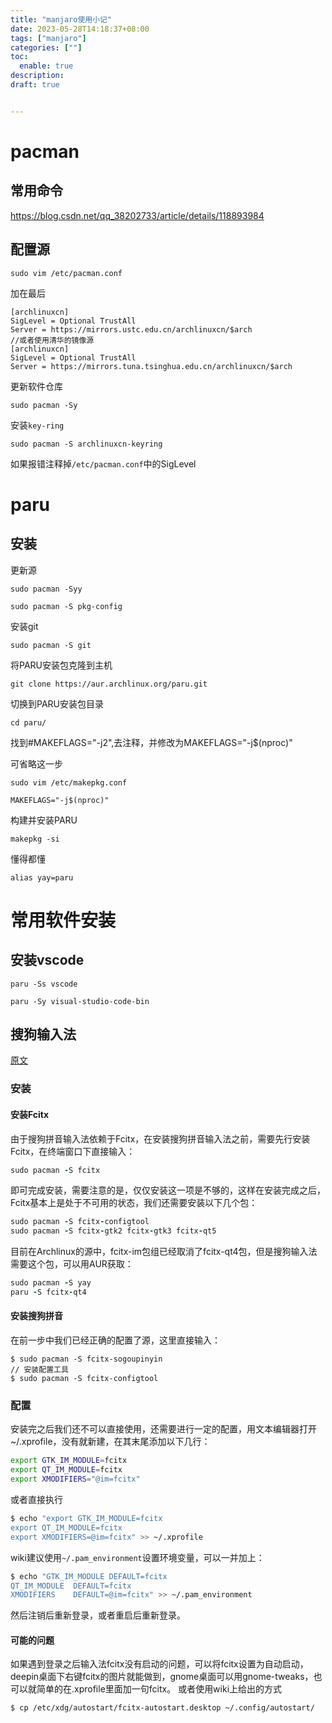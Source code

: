```yaml
---
title: "manjaro使用小记"
date: 2023-05-28T14:18:37+08:00
tags: ["manjaro"]
categories: [""]
toc:
  enable: true
description: 
draft: true


---
```


<!--more-->

# pacman

## 常用命令

https://blog.csdn.net/qq_38202733/article/details/118893984

## 配置源

```
sudo vim /etc/pacman.conf
```

加在最后

```
[archlinuxcn]
SigLevel = Optional TrustAll
Server = https://mirrors.ustc.edu.cn/archlinuxcn/$arch
//或者使用清华的镜像源
[archlinuxcn]
SigLevel = Optional TrustAll
Server = https://mirrors.tuna.tsinghua.edu.cn/archlinuxcn/$arch
```

更新软件仓库

```
sudo pacman -Sy
```

安装`key-ring`

```
sudo pacman -S archlinuxcn-keyring
```

如果报错注释掉`/etc/pacman.conf`中的SigLevel

# paru

## 安装

更新源

```
sudo pacman -Syy
```

```
sudo pacman -S pkg-config 
```

安装git

```
sudo pacman -S git
```

将PARU安装包克隆到主机

```
git clone https://aur.archlinux.org/paru.git
```

切换到PARU安装包目录

```
cd paru/
```

 找到#MAKEFLAGS="-j2",去注释，并修改为MAKEFLAGS="-j$(nproc)"

可省略这一步

```
sudo vim /etc/makepkg.conf

MAKEFLAGS="-j$(nproc)" 
```

构建并安装PARU

```
makepkg -si
```

懂得都懂

```
alias yay=paru
```

# 常用软件安装

## 安装vscode 

```
paru -Ss vscode

paru -Sy visual-studio-code-bin
```

## 搜狗输入法

[原文](https://www.cnblogs.com/tonyc/p/8231667.html)

### 安装

#### 安装Fcitx

由于搜狗拼音输入法依赖于Fcitx，在安装搜狗拼音输入法之前，需要先行安装Fcitx，在终端窗口下直接输入：

```ruby
sudo pacman -S fcitx
```

即可完成安装，需要注意的是，仅仅安装这一项是不够的，这样在安装完成之后，Fcitx基本上是处于不可用的状态，我们还需要安装以下几个包：

```ruby
sudo pacman -S fcitx-configtool
sudo pacman -S fcitx-gtk2 fcitx-gtk3 fcitx-qt5
```

目前在Archlinux的源中，fcitx-im包组已经取消了fcitx-qt4包，但是搜狗输入法需要这个包，可以用AUR获取：

```ruby
sudo pacman -S yay
paru -S fcitx-qt4
```

#### 安装搜狗拼音

在前一步中我们已经正确的配置了源，这里直接输入：

```shell
$ sudo pacman -S fcitx-sogoupinyin
// 安装配置工具
$ sudo pacman -S fcitx-configtool
```

### 配置

安装完之后我们还不可以直接使用，还需要进行一定的配置，用文本编辑器打开~/.xprofile，没有就新建，在其末尾添加以下几行：

```bash
export GTK_IM_MODULE=fcitx
export QT_IM_MODULE=fcitx
export XMODIFIERS="@im=fcitx"
```

或者直接执行

```bash
$ echo "export GTK_IM_MODULE=fcitx
export QT_IM_MODULE=fcitx
export XMODIFIERS=@im=fcitx" >> ~/.xprofile
```

wiki建议使用`~/.pam_environment`设置环境变量，可以一并加上：

```bash
$ echo "GTK_IM_MODULE DEFAULT=fcitx
QT_IM_MODULE  DEFAULT=fcitx
XMODIFIERS    DEFAULT=@im=fcitx" >> ~/.pam_environment
```

然后注销后重新登录，或者重启后重新登录。

#### 可能的问题

如果遇到登录之后输入法fcitx没有启动的问题，可以将fcitx设置为自动启动，deepin桌面下右键fcitx的图片就能做到，gnome桌面可以用gnome-tweaks，也可以就简单的在.xprofile里面加一句fcitx。
或者使用wiki上给出的方式

```shell
$ cp /etc/xdg/autostart/fcitx-autostart.desktop ~/.config/autostart/
```